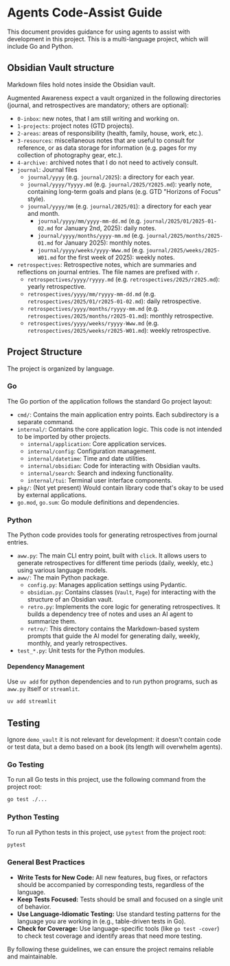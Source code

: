 # Agents Code-Assist Guide

This document provides guidance for using agents to assist with development in this project. This is a multi-language project, which will include Go and Python.

## Obsidian Vault structure

Markdown files hold notes inside the Obsidian vault.

Augmented Awareness expect a vault organized in the following directories (journal, and retrospectives are mandatory; others are optional):

- `0-inbox`: new notes, that I am still writing and working on.
- `1-projects`: project notes (GTD projects).
- `2-areas`: areas of responsibility (health, family, house, work, etc.).
- `3-resources`: miscellaneous notes that are useful to consult for reference, or as data storage for information (e.g. pages for my collection of photography gear, etc.).
- `4-archive:` archived notes that I do not need to actively consult.
- `journal`: Journal files
  - `journal/yyyy` (e.g. `journal/2025`): a directory for each year.
  - `journal/yyyy/Yyyyy.md` (e.g. `journal/2025/Y2025.md`): yearly note, containing long-term goals and plans (e.g. GTD "Horizons of Focus" style).
  - `journal/yyyy/mm` (e.g. `journal/2025/01`): a directory for each year and month.
    - `journal/yyyy/mm/yyyy-mm-dd.md` (e.g. `journal/2025/01/2025-01-02.md` for January 2nd, 2025): daily notes.
    - `journal/yyyy/months/yyyy-mm.md` (e.g. `journal/2025/months/2025-01.md` for January 2025): monthly notes.
    - `journal/yyyy/weeks/yyyy-Www.md` (e.g. `journal/2025/weeks/2025-W01.md` for the first week of 2025): weekly notes.
- `retrospectives`: Retrospective notes, which are summaries and reflections on journal entries. The file names are prefixed with `r`.
  - `retrospectives/yyyy/ryyyy.md` (e.g. `retrospectives/2025/r2025.md`): yearly retrospective.
  - `retrospectives/yyyy/mm/ryyyy-mm-dd.md` (e.g. `retrospectives/2025/01/r2025-01-02.md`): daily retrospective.
  - `retrospectives/yyyy/months/ryyyy-mm.md` (e.g. `retrospectives/2025/months/r2025-01.md`): monthly retrospective.
  - `retrospectives/yyyy/weeks/ryyyy-Www.md` (e.g. `retrospectives/2025/weeks/r2025-W01.md`): weekly retrospective.

## Project Structure

The project is organized by language.

### Go

The Go portion of the application follows the standard Go project layout:

-   `cmd/`: Contains the main application entry points. Each subdirectory is a separate command.
-   `internal/`: Contains the core application logic. This code is not intended to be imported by other projects.
    -   `internal/application`: Core application services.
    -   `internal/config`: Configuration management.
    -   `internal/datetime`: Time and date utilities.
    -   `internal/obsidian`: Code for interacting with Obsidian vaults.
    -   `internal/search`: Search and indexing functionality.
    -   `internal/tui`: Terminal user interface components.
-   `pkg/`: (Not yet present) Would contain library code that's okay to be used by external applications.
-   `go.mod`, `go.sum`: Go module definitions and dependencies.

### Python

The Python code provides tools for generating retrospectives from journal entries.

-   `aww.py`: The main CLI entry point, built with `click`. It allows users to generate retrospectives for different time periods (daily, weekly, etc.) using various language models.
-   `aww/`: The main Python package.
    -   `config.py`: Manages application settings using Pydantic.
    -   `obsidian.py`: Contains classes (`Vault`, `Page`) for interacting with the structure of an Obsidian vault.
    -   `retro.py`: Implements the core logic for generating retrospectives. It builds a dependency tree of notes and uses an AI agent to summarize them.
    -   `retro/`: This directory contains the Markdown-based system prompts that guide the AI model for generating daily, weekly, monthly, and yearly retrospectives.
-   `test_*.py`: Unit tests for the Python modules.

#### Dependency Management

Use `uv add` for python dependencies and to run python programs, such as `aww.py` itself or `streamlit`.

```bash
uv add streamlit
```


## Testing

Ignore `demo_vault` it is not relevant for development: it doesn't contain code or test data, but a demo based on a book (its length will overwhelm agents).

### Go Testing

To run all Go tests in this project, use the following command from the project root:

```bash
go test ./...
```

### Python Testing

To run all Python tests in this project, use `pytest` from the project root:

```bash
pytest
```

### General Best Practices

-   **Write Tests for New Code:** All new features, bug fixes, or refactors should be accompanied by corresponding tests, regardless of the language.
-   **Keep Tests Focused:** Tests should be small and focused on a single unit of behavior.
-   **Use Language-Idiomatic Testing:** Use standard testing patterns for the language you are working in (e.g., table-driven tests in Go).
-   **Check for Coverage:** Use language-specific tools (like `go test -cover`) to check test coverage and identify areas that need more testing.

By following these guidelines, we can ensure the project remains reliable and maintainable.
